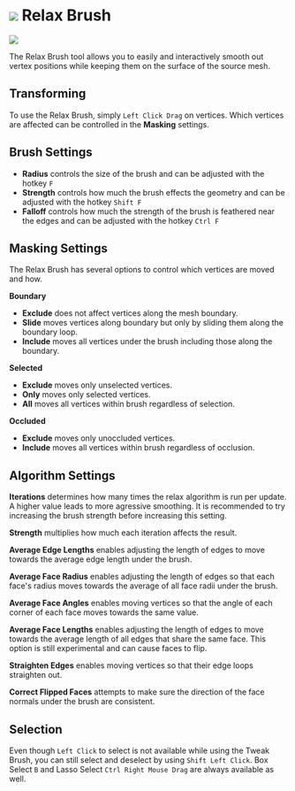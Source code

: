 # ![](/images/icons/relax-icon.png) Relax Brush

![](/images/relax.jpg)

<!--
Quick Shortcut: {{ site.data.keymaps.relax_quick }}
-->

The Relax Brush tool allows you to easily and interactively smooth out vertex positions while keeping them on the surface of the source mesh.


## Transforming

To use the Relax Brush, simply `Left Click Drag` on vertices. Which vertices are affected can be controlled in the **Masking** settings.

## Brush Settings

- **Radius** controls the size of the brush and can be adjusted with the hotkey `F`
- **Strength** controls how much the brush effects the geometry and can be adjusted with the hotkey `Shift F`
- **Falloff** controls how much the strength of the brush is feathered near the edges and can be adjusted with the hotkey `Ctrl F`

<!--
These options can also be stored as presets in the Brush Options panel.
To quickly switch between presets, use the {{ site.data.keymaps.pie_menu_alt0 }} pie menu.
-->

## Masking Settings

The Relax Brush has several options to control which vertices are moved and how.

**Boundary**
- **Exclude** does not affect vertices along the mesh boundary.
- **Slide** moves vertices along boundary but only by sliding them along the boundary loop.
- **Include** moves all vertices under the brush including those along the boundary.

<!--
### Symmetry
- **Exclude**: Do not affect vertices along the symmetry plane.
- **Slide**: Tweak vertices along boundary but only by sliding them along the symmetry plane.
- **Include**: Tweak all vertices under the brush including those along the symmetry plane.
-->

**Selected**
- **Exclude** moves only unselected vertices.
- **Only** moves only selected vertices.
- **All** moves all vertices within brush regardless of selection.

**Occluded**
- **Exclude** moves only unoccluded vertices.
- **Include** moves all vertices within brush regardless of occlusion.


## Algorithm Settings

**Iterations** determines how many times the relax algorithm is run per update. A higher value leads to more agressive smoothing. It is recommended to try increasing the brush strength before increasing this setting.

**Strength** multiplies how much each iteration affects the result.

**Average Edge Lengths** enables adjusting the length of edges to move towards the average edge length under the brush.

**Average Face Radius** enables adjusting the length of edges so that each face's radius moves towards the average of all face radii under the brush.

**Average Face Angles** enables moving vertices so that the angle of each corner of each face moves towards the same value.

**Average Face Lengths** enables adjusting the length of edges to move towards the average length of all edges that share the same face. This option is still experimental and can cause faces to flip.

**Straighten Edges** enables moving vertices so that their edge loops straighten out.

**Correct Flipped Faces** attempts to make sure the direction of the face normals under the brush are consistent.

## Selection

Even though `Left Click` to select is not available while using the Tweak Brush, you can still select and deselect by using `Shift Left Click`. Box Select `B` and Lasso Select `Ctrl Right Mouse Drag` are always available as well. 